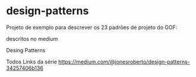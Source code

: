 # design-patterns

Projeto de exemplo para descrever os 23 padrões de projeto do GOF:

descritos no medium

Desing Patterns

Todos Links da série
https://medium.com/@jonesroberto/design-patterns-34257406b136
